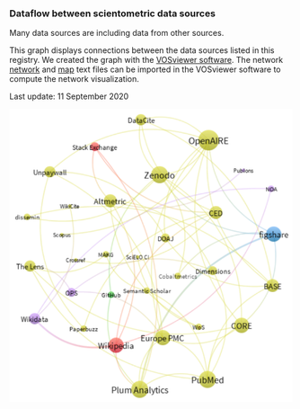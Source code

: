 ### Dataflow between scientometric data sources

Many data sources are including data from other sources.

This graph displays connections between the data sources listed in this registry. We created the graph with the [VOSviewer software](https://www.vosviewer.com/). The network [network](https://labs.tib.eu/rosi/includes/network.txt) and [map](https://labs.tib.eu/rosi/includes/map.txt) text files can be imported in the VOSviewer software to compute the network visualization.

Last update: 11 September 2020

![Dataflow](includes/dataflow.png)
